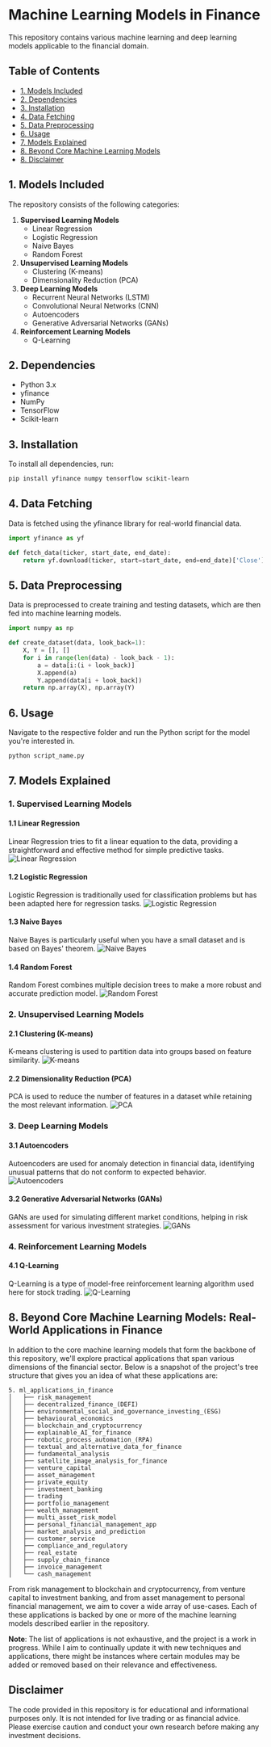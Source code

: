 # Machine Learning Models in Finance

This repository contains various machine learning and deep learning models applicable to the financial domain.

## Table of Contents

- [1. Models Included](#models-included)
- [2. Dependencies](#dependencies)
- [3. Installation](#installation)
- [4. Data Fetching](#data-fetching)
- [5. Data Preprocessing](#data-preprocessing)
- [6. Usage](#usage)
- [7. Models Explained](#models-explained)
- [8. Beyond Core Machine Learning Models](#beyond-core-machine-learning-models-real-world-applications-in-finance)
- [8. Disclaimer](#disclaimer)

## 1. Models Included

The repository consists of the following categories:

1. **Supervised Learning Models**
    - Linear Regression
    - Logistic Regression
    - Naive Bayes
    - Random Forest
2. **Unsupervised Learning Models**
    - Clustering (K-means)
    - Dimensionality Reduction (PCA)
3. **Deep Learning Models**
    - Recurrent Neural Networks (LSTM)
    - Convolutional Neural Networks (CNN)
    - Autoencoders
    - Generative Adversarial Networks (GANs)
4. **Reinforcement Learning Models**
    - Q-Learning

## 2. Dependencies

- Python 3.x
- yfinance
- NumPy
- TensorFlow
- Scikit-learn

## 3. Installation

To install all dependencies, run:

```bash
pip install yfinance numpy tensorflow scikit-learn
```

## 4. Data Fetching
Data is fetched using the yfinance library for real-world financial data.

```python
import yfinance as yf

def fetch_data(ticker, start_date, end_date):
    return yf.download(ticker, start=start_date, end=end_date)['Close'].values
```

## 5. Data Preprocessing

Data is preprocessed to create training and testing datasets, which are then fed into machine learning models.

```python
import numpy as np

def create_dataset(data, look_back=1):
    X, Y = [], []
    for i in range(len(data) - look_back - 1):
        a = data[i:(i + look_back)]
        X.append(a)
        Y.append(data[i + look_back])
    return np.array(X), np.array(Y)
```

## 6. Usage

Navigate to the respective folder and run the Python script for the model you're interested in.

```bash
python script_name.py
```

## 7. Models Explained

### 1. Supervised Learning Models

#### 1.1 Linear Regression
Linear Regression tries to fit a linear equation to the data, providing a straightforward and effective method for simple predictive tasks.
![Linear Regression](./1.%20supervised_learning_models/linear_regression_summary_with_explanation.png)

#### 1.2 Logistic Regression
Logistic Regression is traditionally used for classification problems but has been adapted here for regression tasks.
![Logistic Regression](./1.%20supervised_learning_models/logistic_regression_summary_with_explanation.png)

#### 1.3 Naive Bayes
Naive Bayes is particularly useful when you have a small dataset and is based on Bayes' theorem.
![Naive Bayes](./1.%20supervised_learning_models/naive_bayes_summary_with_explanation.png)

#### 1.4 Random Forest
Random Forest combines multiple decision trees to make a more robust and accurate prediction model.
![Random Forest](./1.%20supervised_learning_models/random_forest_summary_with_explanation.png)

### 2. Unsupervised Learning Models

#### 2.1 Clustering (K-means)
K-means clustering is used to partition data into groups based on feature similarity.
![K-means](./2.%20unsupervised_learning_models/kmeans_financial_data_with_explanation.png)

#### 2.2 Dimensionality Reduction (PCA)
PCA is used to reduce the number of features in a dataset while retaining the most relevant information.
![PCA](./2.%20unsupervised_learning_models/PCA_financial_data_with_full_explanation.png)

### 3. Deep Learning Models

#### 3.1 Autoencoders
Autoencoders are used for anomaly detection in financial data, identifying unusual patterns that do not conform to expected behavior.
![Autoencoders](./3.%20deep_learning_models/Anomaly_Detection_Using_Autoencoder.png)

#### 3.2 Generative Adversarial Networks (GANs)
GANs are used for simulating different market conditions, helping in risk assessment for various investment strategies.
![GANs](./3.%20deep_learning_models/GAN_Financial_Simulation.png)

### 4. Reinforcement Learning Models

#### 4.1 Q-Learning
Q-Learning is a type of model-free reinforcement learning algorithm used here for stock trading.
![Q-Learning](./4.%20reinforcement_learning_models/Q_Learning_Stock_Trading_YFinance.png)

## 8. Beyond Core Machine Learning Models: Real-World Applications in Finance

In addition to the core machine learning models that form the backbone of this repository, we'll explore practical applications that span various dimensions of the financial sector. Below is a snapshot of the project's tree structure that gives you an idea of what these applications are:

```
5. ml_applications_in_finance
│   ├── risk_management
│   ├── decentralized_finance_(DEFI)
│   ├── environmental_social_and_governance_investing_(ESG)
│   ├── behavioural_economics
│   ├── blockchain_and_cryptocurrency
│   ├── explainable_AI_for_finance
│   ├── robotic_process_automation_(RPA)
│   ├── textual_and_alternative_data_for_finance
│   ├── fundamental_analysis
│   ├── satellite_image_analysis_for_finance
│   ├── venture_capital
│   ├── asset_management
│   ├── private_equity
│   ├── investment_banking
│   ├── trading
│   ├── portfolio_management
│   ├── wealth_management
│   ├── multi_asset_risk_model
│   ├── personal_financial_management_app
│   ├── market_analysis_and_prediction
│   ├── customer_service
│   ├── compliance_and_regulatory
│   ├── real_estate
│   ├── supply_chain_finance
│   ├── invoice_management
│   └── cash_management
```

From risk management to blockchain and cryptocurrency, from venture capital to investment banking, and from asset management to personal financial management, we aim to cover a wide array of use-cases. Each of these applications is backed by one or more of the machine learning models described earlier in the repository.

**Note**: The list of applications is not exhaustive, and the project is a work in progress. While I aim to continually update it with new techniques and applications, there might be instances where certain modules may be added or removed based on their relevance and effectiveness.


## Disclaimer

The code provided in this repository is for educational and informational purposes only. It is not intended for live trading or as financial advice. Please exercise caution and conduct your own research before making any investment decisions.

